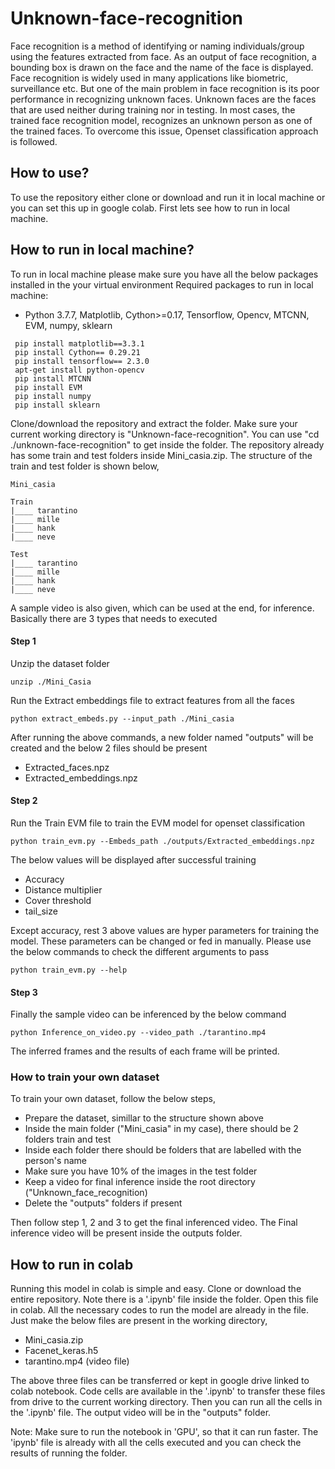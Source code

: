 # Unknown-face-recognition

Face recognition is a method of identifying or naming individuals/group using the features extracted from face. As an output of face recognition, a bounding box is drawn on the face and the name of the face is displayed. Face recognition is widely used in many applications like biometric, surveillance etc. But one of the main problem in face recognition is its poor performance in recognizing unknown faces. Unknown faces are the faces that are used neither during training nor in testing. In most cases, the trained face recognition model, recognizes an unknown person as one of the trained faces. To overcome this issue, Openset classification approach is followed.

## How to use?

To use the repository either clone or download and run it in local machine or you can set this up in google colab. First lets see how to run in local machine.

## How to run in local machine?
To run in local machine please make sure you have all the below packages installed in the your virtual environment
Required packages to run in local machine:

 * Python 3.7.7, Matplotlib, Cython>=0.17, Tensorflow, Opencv, MTCNN, EVM, numpy, sklearn
 
 ```
  pip install matplotlib==3.3.1
  pip install Cython== 0.29.21   
  pip install tensorflow== 2.3.0 
  apt-get install python-opencv
  pip install MTCNN
  pip install EVM
  pip install numpy
  pip install sklearn
  ```

Clone/download the repository and extract the folder. Make sure your current working directory is "Unknown-face-recognition". 
You can use "cd ./unknown-face-recognition" to get inside the folder. The repository already has some train and test folders 
inside Mini_casia.zip. The structure of the train and test folder is shown below,

```
Mini_casia

Train
|____ tarantino
|____ mille
|____ hank
|____ neve

Test
|____ tarantino
|____ mille
|____ hank
|____ neve
```
A sample video is also given, which can be used at the end, for inference. Basically there are 3 types that needs to executed

#### Step 1

Unzip the dataset folder

```
unzip ./Mini_Casia
```

Run the Extract embeddings file to extract features from all the faces

```
python extract_embeds.py --input_path ./Mini_casia
```

After running the above commands, a new folder named "outputs" will be created and the below 2 files should be present
    
  * Extracted_faces.npz
  * Extracted_embeddings.npz
  
#### Step 2

Run the Train EVM file to train the EVM model for openset classification

```
python train_evm.py --Embeds_path ./outputs/Extracted_embeddings.npz
```

The below values will be displayed after successful training

  * Accuracy
  * Distance multiplier
  * Cover threshold
  * tail_size
  
Except accuracy, rest 3 above values are hyper parameters for training the model. These parameters can be changed or fed in manually. Please use the below commands to check the different arguments to pass

```
python train_evm.py --help
```

#### Step 3

Finally the sample video can be inferenced by the below command

```
python Inference_on_video.py --video_path ./tarantino.mp4
```

The inferred frames and the results of each frame will be printed.

### How to train your own dataset

To train your own dataset, follow the below steps,

  * Prepare the dataset, simillar to the structure shown above
  * Inside the main folder ("Mini_casia" in my case), there should be 2 folders train and test
  * Inside each folder there should be folders that are labelled with the person's name
  * Make sure you have 10% of the images in the test folder
  * Keep a video for final inference inside the root directory ("Unknown_face_recognition)
  * Delete the "outputs" folders if present

Then follow step 1, 2 and 3 to get the final inferenced video. The Final inference video will be present inside the outputs folder.

## How to run in colab

Running this model in colab is simple and easy. Clone or download the entire repository. Note there is a '.ipynb' file inside the folder. Open this file in colab.
All the necessary codes to run the model are already in the file. Just make the below files are present in the working directory,

  * Mini_casia.zip
  * Facenet_keras.h5
  * tarantino.mp4 (video file)

The above three files can be transferred or kept in google drive linked to colab notebook. Code cells are available in the '.ipynb' to transfer these files from 
drive to the current working directory. Then you can run all the cells in the '.ipynb' file. The output video will be in the "outputs" folder. 

Note: Make sure to run the notebook in 'GPU', so that it can run faster. The 'ipynb' file is already with all the cells executed and you can check the results of running the folder. 
  
  
  
  
  

